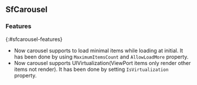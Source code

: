## SfCarousel

### Features
{:#sfcarousel-features}

*	Now carousel supports to load minimal items while loading at initial. It has been done by using `MaximumItemsCount` and `AllowLoadMore` property.
*	Now carousel supports UIVirtualization(ViewPort items only render other items not render). It has been done by setting `IsVirtualization` property.
